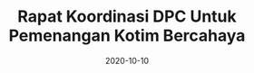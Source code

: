 ---
title: Rapat Koordinasi DPC Untuk Pemenangan Kotim Bercahaya
date: 2020-10-10
tags:
  - lokal
  - kotim
gallery: 
    - type: image
      media: '/img/content/rapat-koordinasi.jpg'
      caption: 'Jajaran pengurus DPC PKS MB. Ketapang berfoto setelah rapat koordinasi untuk pemenangan pasangan Kotim Bercahaya.'
      aspect-ratio: '16:9'
---